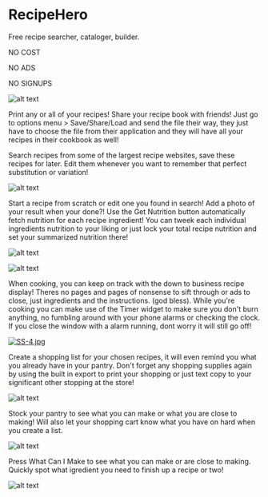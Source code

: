 # RecipeHero
Free recipe searcher, cataloger, builder. 

NO COST

NO ADS

NO SIGNUPS


![alt text](https://i.postimg.cc/8PsQqDTs/SS-2.jpg)

Print any or all of your recipes!
Share your recipe book with friends! Just go to options menu > Save/Share/Load and send the file their way, they just have to choose the file from their application and they will have all your recipes in their cookbook as well!


Search recipes from some of the largest recipe websites, save these recipes for later. Edit them whenever you want to remember that perfect substitution or variation!

![alt text](https://i.postimg.cc/2SsDQJRy/SS-1.jpg)


Start a recipe from scratch or edit one you found in search! Add a photo of your result when your done?! Use the Get Nutrition button automatically fetch nutrition for each recipe ingredient! You can tweek each individual ingredients nutrition to your liking or just lock your total recipe nutrition and set your summarized nutrition there! 


![alt text](https://postimg.cc/62g1zSMn)


![alt text](https://postimg.cc/8Fk3CLFJ)


When cooking, you can keep on track with the down to business recipe display! Theres no pages and pages of nonsense to sift through or ads to close, just ingredients and the instructions. (god bless). While you're cooking you can make use of the Timer widget to make sure you don't burn anything, no fumbling around with your phone alarms or checking the clock. If you close the window with a alarm running, dont worry it will still go off!

[![SS-4.jpg](https://i.postimg.cc/d1BcKV7Z/SS-4.jpg)](https://postimg.cc/Fd7BymVh)


Create a shopping list for your chosen recipes, it will even remind you what you already have in your pantry. Don't forget any shopping supplies again by using the built in export to print your shopping or just text copy to your significant other stopping at the store!

![alt text](https://i.postimg.cc/GhNwRNpK/SS-7.jpg)


Stock your pantry to see what you can make or what you are close to making! 
Will also let your shopping cart know what you have on hard when you create a list.

![alt text](https://i.postimg.cc/HW61ZjDf/SS-9.jpg)


Press What Can I Make to see what you can make or are close to making. Quickly spot what igredient you need to finish up a recipe or two!

![alt text](https://i.postimg.cc/zGgmGjbr/SS-10.jpg)
